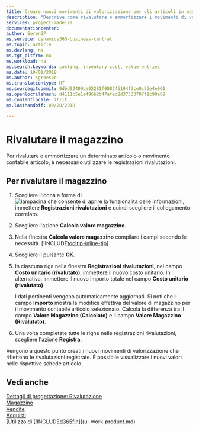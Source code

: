 ```yaml
---
title: Creare nuovi movimenti di valorizzazione per gli articoli in magazzino| Documenti Microsoft
description: "Descrive come rivalutare o ammortizzare i movimenti di valorizzazione di uno o più articoli in magazzino registrandone il corrente valore calcolato."
services: project-madeira
documentationcenter: 
author: SorenGP
ms.service: dynamics365-business-central
ms.topic: article
ms.devlang: na
ms.tgt_pltfrm: na
ms.workload: na
ms.search.keywords: costing, inventory cost, value entries
ms.date: 10/01/2018
ms.author: sgroespe
ms.translationtype: HT
ms.sourcegitcommit: 9dbd92409ba02281f008246194f3ce0c53e4e001
ms.openlocfilehash: d4111c5e1e496b2b47afed2d37533707f1c99a89
ms.contentlocale: it-it
ms.lasthandoff: 09/28/2018

---
```

# <a name="revalue-inventory"></a>Rivalutare il magazzino
Per rivalutare o ammortizzare un determinato articolo o movimento contabile articolo, è necessario utilizzare le registrazioni rivalutazioni.

## <a name="to-revalue-inventory"></a>Per rivalutare il magazzino
1. Scegliere l'icona a forma di ![lampadina che consente di aprire la funzionalità delle informazioni](media/ui-search/search_small.png "Informazioni sull'operazione che si desidera eseguire"), immettere **Registrazioni rivalutazioni** e quindi scegliere il collegamento correlato.
2. Scegliere l'azione **Calcola valore magazzino**.
3. Nella finestra **Calcola valore magazzino** compilare i campi secondo le necessità. [!INCLUDE[tooltip-inline-tip](includes/tooltip-inline-tip_md.md)]
4. Scegliere il pulsante **OK**.
5. In ciascuna riga nella finestra **Registrazioni rivalutazioni**, nel campo **Costo unitario (rivalutato)**, immettere il nuovo costo unitario. In alternativa, immettere il nuovo importo totale nel campo **Costo unitario (rivalutato)**.

    I dati pertinenti vengono automaticamente aggiornati. Si noti che il campo **Importo** mostra la modifica effettiva del valore di magazzino per il movimento contabile articolo selezionato. Calcola la differenza tra il campo **Valore Magazzino (Calcolato)** e il campo **Valore Magazzino (Rivalutato)**.
6. Una volta completate tutte le righe nelle registrazioni rivalutazioni, scegliere l'azione **Registra**.

Vengono a questo punto creati i nuovi movimenti di valorizzazione che riflettono le rivalutazioni registrate. È possibile visualizzare i nuovi valori nelle rispettive schede articolo.

## <a name="see-also"></a>Vedi anche
[Dettagli di progettazione: Rivalutazione](design-details-revaluation.md)  
[Magazzino](inventory-manage-inventory.md)  
[Vendite](sales-manage-sales.md)  
[Acquisti](purchasing-manage-purchasing.md)  
[Utilizzo di [!INCLUDE[d365fin](includes/d365fin_md.md)]](ui-work-product.md)


